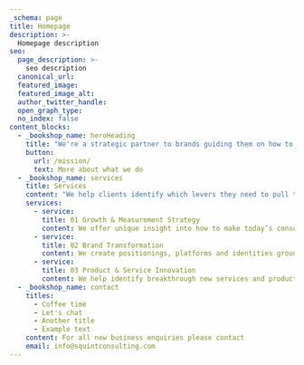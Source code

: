 ```yaml
---
_schema: page
title: Homepage
description: >-
  Homepage description
seo:
  page_description: >-
    seo description
  canonical_url:
  featured_image:
  featured_image_alt:
  author_twitter_handle:
  open_graph_type:
  no_index: false
content_blocks:
  - _bookshop_name: heroHeading
    title: "We're a strategic partner to brands guiding them on how to tap into today's biggest growth driver: happiness, health and wellbeing."
    button:
      url: /mission/
      text: More about what we do
  - _bookshop_name: services
    title: Services
    content: "We help clients identify which levers they need to pull to take the next successful step in their journey and keep growing. Our offering is organized around three core services:"
    services:
      - service:
        title: 01 Growth & Measurement Strategy
        content: We offer unique insight into how to make today’s consumer happy, and how to effectively measure healthy growth.
      - service:
        title: 02 Brand Transformation
        content: We create positionings, platforms and identities grounded in the principles of modern happiness branding.
      - service:
        title: 03 Product & Service Innovation
        content: We help identify breakthrough new services and products that can light up consumers and unlock new opportunities.
  - _bookshop_name: contact
    titles:
      - Coffee time
      - Let's chat
      - Another title
      - Example text
    content: For all new business enquiries please contact
    email: info@squintconsulting.com
---
```

